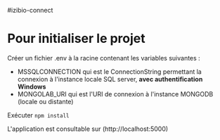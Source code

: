 #izibio-connect

# Pour initialiser le projet

Créer un fichier .env à la racine contenant les variables suivantes :
* MSSQLCONNECTION qui est le ConnectionString permettant la connexion à l'instance locale SQL server, **avec authentification Windows**
* MONGOLAB_URI qui est l'URI de connexion à l'instance MONGODB (locale ou distante)

Exécuter `npm install`

L'application est consultable sur (http://localhost:5000)
